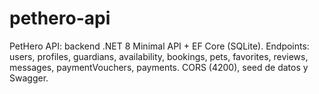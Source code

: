 # pethero-api
PetHero API: backend .NET 8 Minimal API + EF Core (SQLite). Endpoints: users, profiles, guardians, availability, bookings, pets, favorites, reviews, messages, paymentVouchers, payments. CORS (4200), seed de datos y Swagger.
